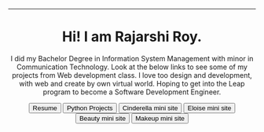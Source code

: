<head>

  <!--link href="main.css" rel="stylesheet"-->
</head>
<body>
  <header>
  <hr> 
  <h1>Hi! I am Rajarshi Roy.</h1>
  <p class="text">  I did my Bachelor Degree in Information System Management with minor in Communication Technology. Look at the below links to see some of my projects from Web development class. I love too design and development, with web and create by own virtual world. Hoping to get into the Leap program to become a Software Development Engineer.</p>
    <a href="https://gist.github.com/rajarshi98/234d9df300fbe10565e67892eb360d4b"><button>Resume</button></a>
    <a href="https://github.com/rajarshi98/pythone.projects.git"><button>Python Projects</button></a>
    <a href="https://rajarshi98.github.io/cinderella/pages/twist.html"><button>Cinderella mini site</button></a>
    <a href="https://rajarshi98.github.io/Eloise/"><button>Eloise mini site</button></a>
    <a href="https://rajarshi98.github.io/beauty/"><button>Beauty mini site</button></a>
    <a href="https://rajarshi98.github.io/RimmelLondon/"><button>Makeup mini site</button></a>
  
  </header>
</body>
